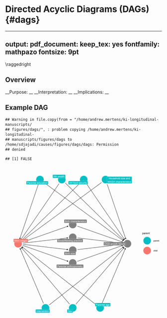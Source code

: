 # Directed Acyclic Diagrams (DAGs) {#dags}

---
output:
  pdf_document:
    keep_tex: yes
fontfamily: mathpazo
fontsize: 9pt
---

\raggedright




## Overview

__Purpose: __
__Interpretation: __
__Implications: __


## Example DAG 


```
## Warning in file.copy(from = "/home/andrew.mertens/ki-longitudinal-manuscripts/
## figures/dags/", : problem copying /home/andrew.mertens/ki-longitudinal-
## manuscripts/figures/dags to /home/sdjajadi/causes/figures/dags/dags: Permission
## denied
```

```
## [1] FALSE
```

<img src="figures/dags/dags/cc-example-dag.png" width="1500" />

